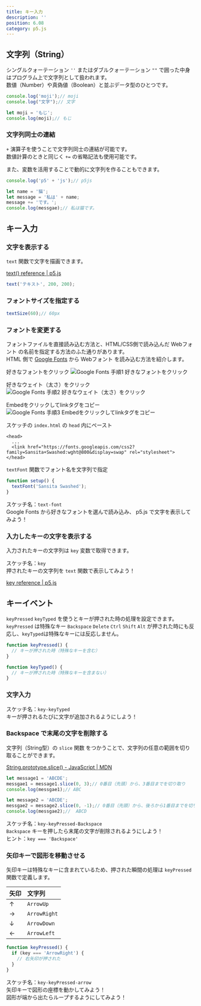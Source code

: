 ```yaml
---
title: キー入力
description: ''
position: 6.08
category: p5.js
---
```


## 文字列（String）

シングルクォーテーション `''` またはダブルクォーテーション `""` で囲った中身はプログラム上で文字列として扱われます。  
数値（Number）や真偽値（Boolean）と並ぶデータ型のひとつです。

```javascript
console.log('moji');// moji
console.log("文字");// 文字

let moji = 'もじ';
console.log(moji);// もじ
```

### 文字列同士の連結

`+` 演算子を使うことで文字列同士の連結が可能です。  
数値計算のときと同じく `+=` の省略記法も使用可能です。

また、変数を活用することで動的に文字列を作ることもできます。

```javascript
console.log('p5' + 'js');// p5js

let name = '猫';
let message = '私は' + name;
message += 'です。';
console.log(messgae);// 私は猫です。
```

## キー入力

### 文字を表示する

`text` 関数で文字を描画できます。

[text() reference | p5.js](https://p5js.org/reference/#/p5/text)

```javascript
text('テキスト', 200, 200);
```

### フォントサイズを指定する

```javascript
textSize(60);// 60px
```

### フォントを変更する

フォントファイルを直接読み込む方法と、HTML/CSS側で読み込んだ Webフォント の名前を指定する方法のふた通りがあります。  
HTML 側で [Google Fonts](https://fonts.google.com/) から Webフォント を読み込む方法を紹介します。

好きなフォントをクリック
<img src="/resource/image/p5js_key_google-font-1.png" alt="Google Fonts 手順1 好きなフォントをクリック"/>

好きなウェイト（太さ）をクリック
<img src="/resource/image/p5js_key_google-font-2.png" alt="Google Fonts 手順2 好きなウェイト（太さ）をクリック"/>

Embedをクリックしてlinkタグをコピー
<img src="/resource/image/p5js_key_google-font-3.png" alt="Google Fonts 手順3 Embedをクリックしてlinkタグをコピー"/>

スケッチの `index.html` の `head` 内にペースト

```html[index.html]
<head>
  ...
  <link href="https://fonts.googleapis.com/css2?family=Sansita+Swashed:wght@800&display=swap" rel="stylesheet">
</head>
```

`textFont` 関数でフォント名を文字列で指定

```javascript
function setup() {
  textFont('Sansita Swashed');
}
```

<alert type="success">

スケッチ名：`text-font`  
Google Fonts から好きなフォントを選んで読み込み、 p5.js で文字を表示してみよう！

</alert>

<live-demo src="/resource/livedemo/p5js/key/text-font/"></live-demo>

### 入力したキーの文字を表示する

入力されたキーの文字列は `key` 変数で取得できます。

<alert type="success">

スケッチ名：`key`  
押されたキーの文字列を `text` 関数で表示してみよう！

</alert>

[key reference | p5.js](https://p5js.org/reference/#/p5/key)

<live-demo src="/resource/livedemo/p5js/key/key/"></live-demo>

## キーイベント

`keyPressed` `keyTyped` を使うとキーが押された時の処理を設定できます。  
`keyPressed` は特殊なキー `Backspace` `Delete` `Ctrl` `Shift` `Alt` が押された時にも反応し、`keyTyped`は特殊なキーには反応しません。

```javascript
function keyPressed() {
  // キーが押された時（特殊なキーを含む）
}

function keyTyped() {
  // キーが押された時（特殊なキーを含まない）
}
```

### 文字入力

<!-- ```javascript
let message = '';// 空文字列

function keyTyped() {
  message += key;
}
``` -->

<alert type="success">

スケッチ名：`key-keyTyped`  
キーが押されるたびに文字が追加されるようにしよう！

</alert>

<live-demo src="/resource/livedemo/p5js/key/keyTyped/"></live-demo>


### Backspace で末尾の文字を削除する

文字列（String型）の `slice` 関数 をつかうことで、文字列の任意の範囲を切り取ることができます。  

[String.prototype.slice() - JavaScript | MDN](https://developer.mozilla.org/ja/docs/Web/JavaScript/Reference/Global_Objects/String/slice)

```javascript
let message1 = 'ABCDE';
messgae1 = message1.slice(0, 3);// 0番目（先頭）から、3番目までを切り取り
console.log(messgae1);// ABC

let message2 = 'ABCDE';
messgae2 = message2.slice(0, -1);// 0番目（先頭）から、後ろから1番目までを切り取り
console.log(messgae2);//  ABCD
```

<alert type="success">

スケッチ名：`key-keyPressed-Backspace`  
`Backspace` キーを押したら末尾の文字が削除されるようにしよう！  
ヒント：`key === 'Backspace'`

</alert>

<live-demo src="/resource/livedemo/p5js/key/keyPressed/"></live-demo>

### 矢印キーで図形を移動させる

矢印キーは特殊なキーに含まれているため、押された瞬間の処理は `keyPressed` 関数で定義します。

|矢印|文字列|
|:--|:--|
|↑|`ArrowUp`|
|→|`ArrowRight`|
|↓|`ArrowDown`|
|←|`ArrowLeft`|

```javascript
function keyPressed() {
  if (key === 'ArrowRight') {
    // 右矢印が押された
  }
}
```

<alert type="success">

スケッチ名：`key-keyPressed-arrow`  
矢印キーで図形の座標を動かしてみよう！  
図形が端から出たらループするようにしてみよう！

</alert>

<live-demo src="/resource/livedemo/p5js/key/keyPressed-arrow/"></live-demo>

